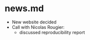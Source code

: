 # news.md

- New website decided
- Call with Nicolas Rougier:
  + discussed reproducibility report
 
